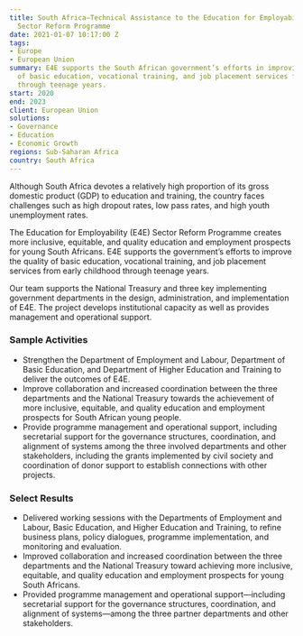 ```yaml
---
title: South Africa—Technical Assistance to the Education for Employability (E4E)
  Sector Reform Programme
date: 2021-01-07 10:17:00 Z
tags:
- Europe
- European Union
summary: E4E supports the South African government’s efforts in improving the quality
  of basic education, vocational training, and job placement services from early childhood
  through teenage years.
start: 2020
end: 2023
client: European Union
solutions:
- Governance
- Education
- Economic Growth
regions: Sub-Saharan Africa
country: South Africa
---
```


Although South Africa devotes a relatively high proportion of its gross domestic product (GDP) to education and training, the country faces challenges such as high dropout rates, low pass rates, and high youth unemployment rates. 

The Education for Employability (E4E) Sector Reform Programme creates more inclusive, equitable, and quality education and employment prospects for young South Africans. E4E supports the government’s efforts to improve the quality of basic education, vocational training, and job placement services from early childhood through teenage years.

Our team supports the National Treasury and three key implementing government departments in the design, administration, and implementation of E4E. The project develops institutional capacity as well as provides management and operational support. 

### Sample Activities

* Strengthen the Department of Employment and Labour, Department of Basic Education, and Department of Higher Education and Training to deliver the outcomes of E4E.
* Improve collaboration and increased coordination between the three departments and the National Treasury towards the achievement of more inclusive, equitable, and quality education and employment prospects for South African young people.
* Provide programme management and operational support, including secretarial support for the governance structures, coordination, and alignment of systems among the three involved departments and other stakeholders, including the grants implemented by civil society and coordination of donor support to establish connections with other projects.

### Select Results

* Delivered working sessions with the Departments of Employment and Labour, Basic Education, and Higher Education and Training, to refine business plans, policy dialogues, programme implementation, and monitoring and evaluation.
* Improved collaboration and increased coordination between the three departments and the National Treasury toward achieving more inclusive, equitable, and quality education and employment prospects for young South Africans.
* Provided programme management and operational support—including secretarial support for the governance structures, coordination, and alignment of systems—among the three partner departments and other stakeholders.